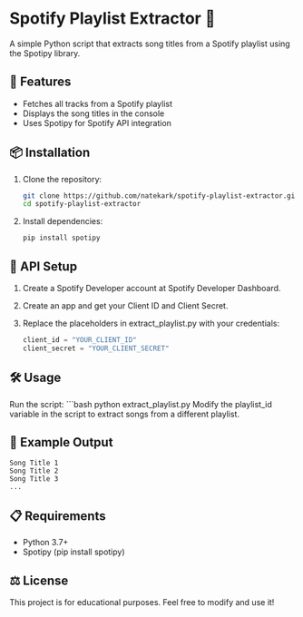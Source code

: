 # Spotify Playlist Extractor 🎵

A simple Python script that extracts song titles from a Spotify playlist using the Spotipy library.

## 🚀 Features
- Fetches all tracks from a Spotify playlist
- Displays the song titles in the console
- Uses Spotipy for Spotify API integration

## 📦 Installation

1. Clone the repository:
   ```bash
   git clone https://github.com/natekark/spotify-playlist-extractor.git
   cd spotify-playlist-extractor
2. Install dependencies:
    ```bash
    pip install spotipy
## 🔑 API Setup
1. Create a Spotify Developer account at Spotify Developer Dashboard.

2. Create an app and get your Client ID and Client Secret.

3. Replace the placeholders in extract_playlist.py with your credentials:
    ```python
    client_id = "YOUR_CLIENT_ID"
    client_secret = "YOUR_CLIENT_SECRET"
## 🛠️ Usage
Run the script:
    ```bash
    python extract_playlist.py
Modify the playlist_id variable in the script to extract songs from a different playlist.

## 📌 Example Output
    Song Title 1
    Song Title 2
    Song Title 3
    ...
## 📋 Requirements
- Python 3.7+
- Spotipy (pip install spotipy)

## ⚖️ License
This project is for educational purposes. Feel free to modify and use it!
